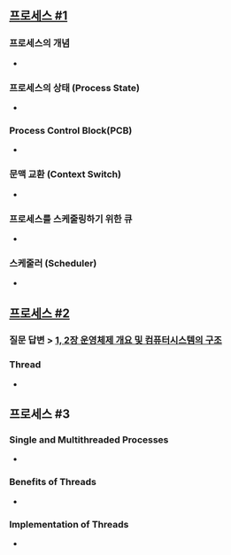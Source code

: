 ## [프로세스 #1](https://core.ewha.ac.kr/publicview/C0101020140318134023355997?vmode=f)

### 프로세스의 개념

- 

### 프로세스의  상태 (Process State)

- 

### Process Control Block(PCB)

- 

### 문맥 교환 (Context Switch)

- 

### 프로세스를 스케줄링하기 위한 큐

- 

### 스케줄러 (Scheduler)

- 

## [프로세스 #2](https://core.ewha.ac.kr/publicview/C0101020140321141759959993?vmode=f)

### 질문 답변 > [1, 2장 운영체제 개요 및 컴퓨터시스템의 구조](/운영체제/1,-2장-운영체제-개요-및-컴퓨터시스템의-구조.md)

### Thread

- 

## 프로세스 #3

### Single and Multithreaded Processes

- 

### Benefits of Threads

- 

### Implementation of Threads

-